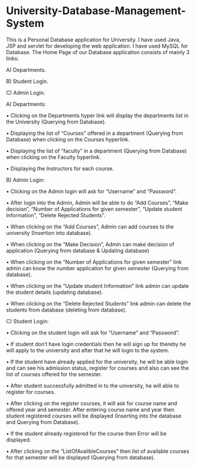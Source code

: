 # University-Database-Management-System

This is a Personal Database application for University. 
I have used Java, JSP and servlet for developing the web application. I have used MySQL for Database.
The Home Page of our Database application consists of mainly 3 links:

A) Departments.

B) Student Login.

C) Admin Login.








A) Departments:

•	Clicking on the Departments hyper link will display the departments list in the University (Querying from Database).

•	Displaying the list of “Courses” offered in a department (Querying from Database) when clicking on the Courses hyperlink.

•	Displaying the list of “faculty” in a department (Querying from Database) when clicking on the Faculty hyperlink.

•	Displaying the Instructors for each course.










B) Admin Login:

•	Clicking on the Admin login will ask for “Username” and “Password”.

•	After login into the Admin, Admin will be able to do “Add Courses”, “Make decision”, “Number of Applications for given semester”, “Update student Information”, “Delete Rejected Students”.

•	When clicking on the “Add Courses”, Admin can add courses to the university (Insertion into database).

•	When clicking on the “Make Decision”, Admin can make decision of application (Querying from database & Updating database)

•	When clicking on the “Number of Applications for given semester” link admin can know the number application for given semester (Querying from database).

•	When clicking on the “Update student Information” link admin can update the student details (updating database).

•	When clicking on the “Delete Rejected Students” link admin can delete the students from database (deleting from database).









C) Student Login:

•	Clicking on the student login will ask for “Username” and “Password”.

•	If student don’t have login credentials then he will sign up for thereby he will apply to the university and after that he will login to the system.

•	If the student have already applied for the university, he will be able login and can see his admission status, register for courses and also can see the list of courses offered for the semester.

•	After student successfully admitted in to the university, he will able to register for courses.

•	 After clicking on the register courses, it will ask for course name and offered year and semester. After entering course name and year then student registered courses will be displayed (Inserting into the database and Querying from Database).

•	If the student already registered for the course then Error will be displayed.

•	After clicking on the “ListOfAvailbleCourses” then list of available courses for that semester will be displayed (Querying from database).

